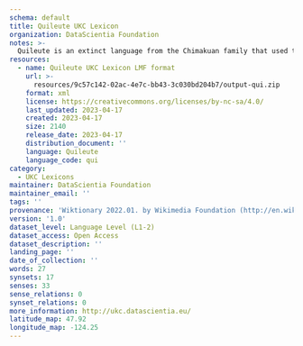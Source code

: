 ```yaml
---
schema: default
title: Quileute UKC Lexicon
organization: DataScientia Foundation
notes: >-
  Quileute is an extinct language from the Chimakuan family that used to be spoken in North America. The UKC Lexicon of Quileute is represented as a lexico-semantic network. It consists of words, word senses, synsets, as well as sense-level and synset-level relationships
resources:
  - name: Quileute UKC Lexicon LMF format
    url: >-
      resources/9c57c142-02ac-4e7c-bb43-3c030bd204b7/output-qui.zip
    format: xml
    license: https://creativecommons.org/licenses/by-nc-sa/4.0/
    last_updated: 2023-04-17
    created: 2023-04-17
    size: 2140
    release_date: 2023-04-17
    distribution_document: ''
    language: Quileute
    language_code: qui
category:
  - UKC Lexicons
maintainer: DataScientia Foundation
maintainer_email: ''
tags: ''
provenance: 'Wiktionary 2022.01. by Wikimedia Foundation (http://en.wiktionary.org); Native Languages of the Americas 2021.11. by Laura Redish and Orrin Lewis (http://www.native-languages.org); Princeton WordNet 2.1 by Princeton University (https://wordnet.princeton.edu)'
version: '1.0'
dataset_level: Language Level (L1-2)
dataset_access: Open Access
dataset_description: ''
landing_page: ''
date_of_collection: ''
words: 27
synsets: 17
senses: 33
sense_relations: 0
synset_relations: 0
more_information: http://ukc.datascientia.eu/
latitude_map: 47.92
longitude_map: -124.25
---
```

